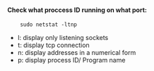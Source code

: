 #### Check what proccess ID running on what port:

        sudo netstat -ltnp

- l: display only listening sockets
- t: display tcp connection
- n: display addresses in a numerical form
- p: display process ID/ Program name

